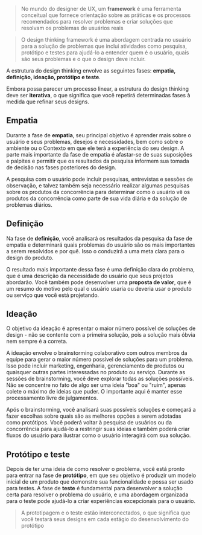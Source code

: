 >No mundo do designer de UX, um **framework** é uma ferramenta conceitual que fornece orientação sobre as práticas e os processos recomendados para resolver problemas e criar soluções que resolvam os problemas de usuários reais

>O design thinking framework é uma abordagem centrada no usuário para a solução de problemas que inclui atividades como pesquisa, protótipo e testes para ajudá-lo a entender quem é o usuário, quais são seus problemas e o que o design deve incluir.

A estrutura do design thinking envolve as seguintes fases: **empatia, definição, ideação, protótipo e teste**.

Embora possa parecer um processo linear, a estrutura do design thinking deve ser **iterativa**, o que significa que você repetirá determinadas fases à medida que refinar seus designs.
## Empatia
Durante a fase de **empatia**, seu principal objetivo é aprender mais sobre o usuário e seus problemas, desejos e necessidades, bem como sobre o ambiente ou o Contexto em que ele terá a experiência do seu design. A parte mais importante da fase de empatia é afastar-se de suas suposições e palpites e permitir que os resultados da pesquisa informem sua tomada de decisão nas fases posteriores do design.

A pesquisa com o usuário pode incluir pesquisas, entrevistas e sessões de observação, e talvez também seja necessário realizar algumas pesquisas sobre os produtos da concorrência para determinar como o usuário vê os produtos da concorrência como parte de sua vida diária e da solução de problemas diários.

## Definição
Na fase de **definição**, você analisará os resultados da pesquisa da fase de empatia e determinará quais problemas do usuário são os mais importantes a serem resolvidos e por quê. Isso o conduzirá a uma meta clara para o design do produto.

O resultado mais importante dessa fase é uma definição clara do problema, que é uma descrição da necessidade do usuário que seus projetos abordarão. Você também pode desenvolver uma **proposta de valor**, que é um resumo do motivo pelo qual o usuário usaria ou deveria usar o produto ou serviço que você está projetando.

## Ideação
O objetivo da ideação é apresentar o maior número possível de soluções de design - não se contente com a primeira solução, pois a solução mais óbvia nem sempre é a correta.

A ideação envolve o brainstorming colaborativo com outros membros da equipe para gerar o maior número possível de soluções para um problema. Isso pode incluir marketing, engenharia, gerenciamento de produtos ou quaisquer outras partes interessadas no produto ou serviço. Durante as sessões de brainstorming, você deve explorar todas as soluções possíveis. Não se concentre no fato de algo ser uma ideia "boa" ou "ruim", apenas colete o máximo de ideias que puder. O importante aqui é manter esse processamento livre de julgamentos.

Após o brainstorming, você analisará suas possíveis soluções e começará a fazer escolhas sobre quais são as melhores opções a serem adotadas como protótipos. Você poderá voltar à pesquisa de usuários ou da concorrência para ajudá-lo a restringir suas ideias e também poderá criar fluxos do usuário para ilustrar como o usuário interagirá com sua solução.

## Protótipo e teste
Depois de ter uma ideia de como resolver o problema, você está pronto para entrar na fase de **protótipo**, em que seu objetivo é produzir um modelo inicial de um produto que demonstre sua funcionalidade e possa ser usado para testes. A fase de **teste** é fundamental para desenvolver a solução certa para resolver o problema do usuário, e uma abordagem organizada para o teste pode ajudá-lo a criar experiências excepcionais para o usuário.

> A prototipagem e o teste estão interconectados, o que significa que você testará seus designs em cada estágio do desenvolvimento do protótipo

